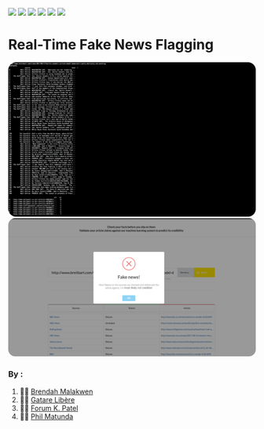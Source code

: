 ![](https://img.shields.io/badge/python-2.7-brightgreen.svg)
![](https://img.shields.io/badge/pandas-0.23.4-orange.svg)
![](https://img.shields.io/badge/numpy-1.7.0-blue.svg)
![](https://img.shields.io/badge/flask-1.0.2-ff69b4.svg)
[![](https://img.shields.io/bundlephobia/min/react.svg)](https://github.com/AndelaHacks/H4x0r404)
![](https://badgen.net/badge/stars/%E2%98%85%E2%98%85%E2%98%85%E2%98%85%E2%98%86/green)
# Real-Time Fake News Flagging
![CLI View](images/terminal.png)
![Web View](images/web.png)


### By :
1. 👩‍💻 [Brendah Malakwen](https://github.com/brendahmalakwen)
2. 👨‍💻 [Gatare Libère](https://github.com/gatarelib)
3. 👩‍💻 [Forum K. Patel](https://github.com/Forum-k-Patel)
4. 👨‍💻 [Phil Matunda](https://github.com/ReckerPhildev)
